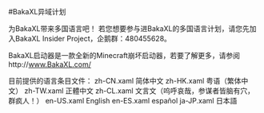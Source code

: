 #BakaXL异域计划

为BakaXL带来多国语言吧！
若您想要参与进BakaXL的多国语言计划，请您先加入BakaXL Insider Project，企鹅群：480455628。

BakaXL启动器是一款全新的Minecraft崩坏启动器，若要了解更多，请参阅http://www.BakaXL.com/

目前提供的语言条目文件：
zh-CN.xaml 简体中文
zh-HK.xaml 粤语（繁体中文）
zh-TW.xaml 正體中文
zh-CL.xaml 文言文（呜呼哀哉，参谋者皆脑有穴，群疯人！）
en-US.xaml English
en-ES.xaml español
ja-JP.xaml 日本語